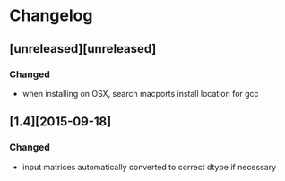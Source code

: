 # Changelog

## [unreleased][unreleased]
### Changed
- when installing on OSX, search macports install location for gcc

## [1.4][2015-09-18]
### Changed
- input matrices automatically converted to correct dtype if necessary
